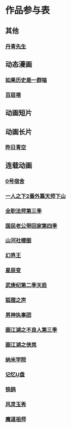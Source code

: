 # 作品参与表
## 其他
### [丹青先生](./作品参与表/其他/丹青先生.md)  
## 动态漫画
### [如果历史是一群喵](./作品参与表/动态漫画/如果历史是一群喵.md)  
### [百层塔](./作品参与表/动态漫画/百层塔.md)  
## 动画短片
## 动画长片
### [昨日青空](./作品参与表/动画长片/昨日青空.md)  
## 连载动画
### [0号宿舍](./作品参与表/连载动画/0号宿舍.md)  
### [一人之下2番外篇天师下山](./作品参与表/连载动画/一人之下2番外篇天师下山.md)  
### [全职法师第三季](./作品参与表/连载动画/全职法师第三季.md)  
### [国民老公带回家第四季](./作品参与表/连载动画/国民老公带回家第四季.md)  
### [山河社稷图](./作品参与表/连载动画/山河社稷图.md)  
### [幻界王](./作品参与表/连载动画/幻界王.md)  
### [星辰变](./作品参与表/连载动画/星辰变.md)  
### [武庚纪第二季天启](./作品参与表/连载动画/武庚纪第二季天启.md)  
### [狐狸之声](./作品参与表/连载动画/狐狸之声.md)  
### [男神执事团](./作品参与表/连载动画/男神执事团.md)  
### [画江湖之不良人第三季](./作品参与表/连载动画/画江湖之不良人第三季.md)  
### [画江湖之侠岚](./作品参与表/连载动画/画江湖之侠岚.md)  
### [纳米学院](./作品参与表/连载动画/纳米学院.md)  
### [记忆U盘](./作品参与表/连载动画/记忆U盘.md)  
### [铁鸥](./作品参与表/连载动画/铁鸥.md)  
### [风灵玉秀](./作品参与表/连载动画/风灵玉秀.md)  
### [魔道祖师](./作品参与表/连载动画/魔道祖师.md)  
